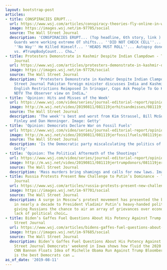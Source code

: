 ```yaml
---
layout: bootstrap-post
articles:
- title: CONSPIRACIES ERUPT...
  url: https://www.wsj.com/articles/conspiracy-theories-fly-online-in-wake-of-epstein-death-11565561364
  image: https://images.wsj.net/im-97705/social
  source: The Wall Street Journal
  description: 'CONSPIRACIES ERUPT... (Top headline, 6th story, link ) Related stories:
    Guards were working extreme OT shifts... ''DID NOT CHECK CELL''... Ex-Inmate:
    ''No Way'' He Killed Himself... ''HEADS MUST ROLL''... Autopsy done... #ClintonBodyCount
    vs. #TrumpBodyCount... Cho…'
- title: Protesters Demonstrate in Kashmir Despite Indian Clampdown - The Wall Street
    Journal
  url: https://www.wsj.com/articles/protesters-demonstrate-in-kashmir-despite-indian-clampdown-11565551606
  image: https://images.wsj.net/im-97726/social
  source: The Wall Street Journal
  description: 'Protesters Demonstrate in Kashmir Despite Indian Clampdown The Wall
    Street Journal Pakistan foreign minister discusses India and Kashmir Al Jazeera
    English Restrictions Reimposed In Srinagar, Cops Ask People To Go Home: Sources
    NDTV The Observer view on India…'
- title: 'Opinion: Hits and Misses of the Week'
  url: https://www.wsj.com/video/series/journal-editorial-report/opinion-hits-and-misses-of-the-week/D59D41DC-F2A8-4B57-815A-23F3D3983DDE
  image: http://m.wsj.net/video/20190811/081119jerhitsandmisses/081119jerhitsandmisses_1280x720.jpg
  source: The Wall Street Journal
  description: 'The week''s best and worst from Kim Strassel, Bill McGurn, Allysia
    Finley and Dan Henninger. Image: Getty'
- title: 'Opinion: Democrats Declare War on Fossil Fuels'
  url: https://www.wsj.com/video/series/journal-editorial-report/opinion-democrats-declare-war-on-fossil-fuels/F61BA078-CB01-4C69-A407-5DD386973E5E
  image: http://m.wsj.net/video/20190811/081119jerfossilfuels/081119jerfossilfuels_1280x720.jpg
  source: The Wall Street Journal
  description: 'Is the Democratic party miscalculating the politics of energy? Image:
    Getty'
- title: 'Opinion: The Political Aftermath of the Shootings'
  url: https://www.wsj.com/video/series/journal-editorial-report/opinion-the-political-aftermath-of-the-shootings/C7A65323-3F14-4096-95F9-A8DCED1B8694
  image: http://m.wsj.net/video/20190811/081119jertrumpdonors/081119jertrumpdonors_1280x720.jpg
  source: The Wall Street Journal
  description: 'Mass murders bring shamings and calls for new laws. Image: Getty'
- title: Russia Protests Present New Challenge to Putin’s Dominance - The Wall Street
    Journal
  url: https://www.wsj.com/articles/russia-protests-present-new-challenge-to-putins-dominance-11565556427
  image: https://images.wsj.net/im-97701/social
  source: The Wall Street Journal
  description: A surge in Moscow’s protest movement has presented the biggest challenge
    in nearly a decade to President Vladimir Putin’s heavy-handed political system,
    giving Russians the chance to air an array of grievances over economic stagnation,
    lack of political choic…
- title: Biden’s Gaffes Fuel Questions About His Potency Against Trump - The Wall
    Street Journal
  url: https://www.wsj.com/articles/bidens-gaffes-fuel-questions-about-his-potency-against-trump-11565549628
  image: https://images.wsj.net/im-97685/social
  source: The Wall Street Journal
  description: Biden’s Gaffes Fuel Questions About His Potency Against Trump The Wall
    Street Journal Democrats' weekend in Iowa shows how fluid the 2020 race remains
    CNN Bannon Floats Idea of Michelle Obama Run Against Trump Bloomberg If Joe Biden
    is the best Democrats can …
as_of_date: '2019-08-11'
---
```


